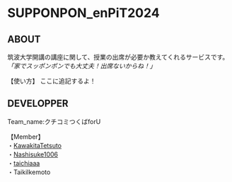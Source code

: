 # SUPPONPON_enPiT2024

## ABOUT
筑波大学開講の講座に関して、授業の出席が必要か教えてくれるサービスです。<br>
*「家でスッポンポンでも大丈夫！出席ないからね！」*

【使い方】
ここに追記するよ！

## DEVELOPPER
<p>Team_name:クチコミつくばforU</p>
【Member】<br>
  ・<a href = "https://github.com/KawakitaTetsuto">KawakitaTetsuto</a><br>
  ・<a href = "https://github.com/Nashisuke1006">Nashisuke1006</a><br>
  ・<a href = "https://github.com/taichiaaa">taichiaaa</a><br>
  ・<a herf = "https://github.com/TaikiIkemoto">TaikiIkemoto</a><br>


